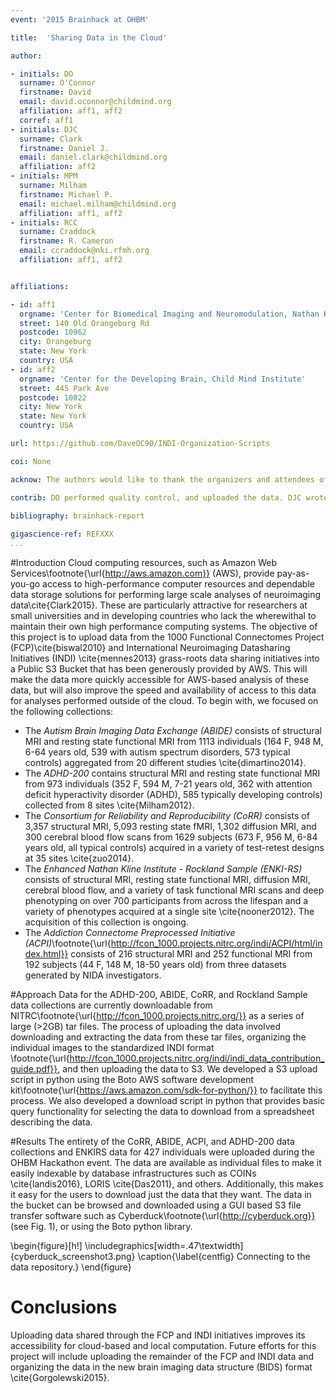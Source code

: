 ```yaml
---
event: '2015 Brainhack at OHBM'

title:  'Sharing Data in the Cloud'

author:

- initials: DO
  surname: O'Connor
  firstname: David
  email: david.oconnor@childmind.org
  affiliation: aff1, aff2
  corref: aff1
- initials: DJC
  surname: Clark
  firstname: Daniel J.
  email: daniel.clark@childmind.org
  affiliation: aff2
- initials: MPM
  surname: Milham
  firstname: Michael P.
  email: michael.milham@childmind.org
  affiliation: aff1, aff2
- initials: RCC
  surname: Craddock
  firstname: R. Cameron
  email: ccraddock@nki.rfmh.org
  affiliation: aff1, aff2


affiliations: 

- id: aff1
  orgname: 'Center for Biomedical Imaging and Neuromodulation, Nathan Kline Institute for Psychiatric Research'
  street: 140 Old Orangeburg Rd
  postcode: 10962
  city: Orangeburg
  state: New York
  country: USA
- id: aff2
  orgname: 'Center for the Developing Brain, Child Mind Institute'
  street: 445 Park Ave
  postcode: 10022
  city: New York
  state: New York
  country: USA

url: https://github.com/DaveOC90/INDI-Organization-Scripts

coi: None

acknow: The authors would like to thank the organizers and attendees of the OHBM Brainhack in Hawaii. This project was made possible by the S3 public bucket generously provided by Amazon Web Services.

contrib: DO performed quality control, and uploaded the data. DJC wrote code to interact with AWS, preprocessed and uploaded data. MPM and RCC lead the data collection and sharing projects. All of the authors contributed to writing the project report.
  
bibliography: brainhack-report

gigascience-ref: REFXXX
...
```


#Introduction
Cloud computing resources, such as Amazon Web Services\footnote{\url{http://aws.amazon.com}} (AWS), provide pay-as-you-go access to high-performance computer resources and dependable data storage solutions for performing large scale analyses of neuroimaging data\cite{Clark2015}. These are particularly attractive for researchers at small universities and in developing countries who lack the wherewithal to maintain their own high performance computing systems. The objective of this project is to upload data from the 1000 Functional Connectomes Project (FCP)\cite{biswal2010} and International Neuroimaging Datasharing Initiatives (INDI) \cite{mennes2013} grass-roots data sharing initiatives into a Public S3 Bucket that has been generously provided by AWS. This will make the data more quickly accessible for AWS-based analysis of these data, but will also improve the speed and availability of access to this data for analyses performed outside of the cloud. To begin with, we focused on the following collections:

- The *Autism Brain Imaging Data Exchange (ABIDE)* consists of structural MRI and resting state functional MRI from 1113 individuals (164 F, 948 M, 6-64 years old, 539 with autism spectrum disorders, 573 typical controls) aggregated from 20 different studies \cite{dimartino2014}.
- The *ADHD-200* contains structural MRI and resting state functional MRI from 973 individuals (352 F, 594 M, 7-21 years old, 362 with attention deficit hyperactivity disorder (ADHD), 585 typically developing controls) collected from 8 sites \cite{Milham2012}.
- The *Consortium for Reliability and Reproducibility (CoRR)* consists of 3,357 structural MRI, 5,093 resting state fMRI, 1,302 diffusion MRI, and 300 cerebral blood flow scans from 1629 subjects (673 F, 956 M, 6-84 years old, all typical controls) acquired in a variety of test-retest designs at 35 sites \cite{zuo2014}.
- The *Enhanced Nathan Kline Institute - Rockland Sample (ENKI-RS)* consists of structural MRI, resting state functional MRI, diffusion MRI, cerebral blood flow, and a variety of task functional MRI scans and deep phenotyping on over 700 participants from across the lifespan and a variety of phenotypes acquired at a single site \cite{nooner2012}. The acquisition of this collection is ongoing.
- The *Addiction Connectome Preprocessed Initiative (ACPI)*\footnote{\url{http://fcon_1000.projects.nitrc.org/indi/ACPI/html/index.html}} consists of 216 structural MRI and 252 functional MRI from 192 subjects (44 F, 148 M, 18-50 years old) from three datasets generated by NIDA investigators.

#Approach
Data for the ADHD-200, ABIDE, CoRR, and Rockland Sample data collections are currently downloadable from NITRC\footnote{\url{http://fcon_1000.projects.nitrc.org/}} as a series of large (>2GB) tar files. The process of uploading the data involved downloading and extracting the data from these tar files, organizing the individual images to the standardized INDI format \footnote{\url{http://fcon_1000.projects.nitrc.org/indi/indi_data_contribution_guide.pdf}}, and then uploading the data to S3. We developed a S3 upload script in python using the Boto AWS software development kit\footnote{\url{https://aws.amazon.com/sdk-for-python/}} to facilitate this process. We also developed a download script in python that provides basic query functionality for selecting the data to download from a spreadsheet describing the data.   

#Results
The entirety of the CoRR, ABIDE, ACPI, and ADHD-200 data collections and ENKIRS data for 427 individuals were uploaded during the OHBM Hackathon event. The data are available as individual files to make it easily indexable by database infrastructures such as COINs \cite{landis2016}, LORIS \cite{Das2011}, and others. Additionally, this makes it easy for the users to download just the data that they want.  The data in the bucket can be browsed and downloaded using a GUI based S3 file transfer software such as Cyberduck\footnote{\url{http://cyberduck.org}} (see Fig. 1), or using the Boto python library. 

\begin{figure}[h!]
  \includegraphics[width=.47\textwidth]{cyberduck_screenshot3.png}
  \caption{\label{centfig} Connecting to the data repository.}
\end{figure}

# Conclusions
Uploading data shared through the FCP and INDI initiatives improves its accessibility for cloud-based and local computation. Future efforts for this project will include uploading the remainder of the FCP and INDI data and organizing the data in the new brain imaging data structure (BIDS) format \cite{Gorgolewski2015}.  

